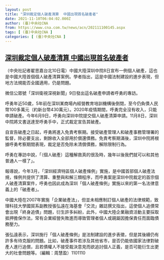 ```yaml
---
layout: post
title: "深圳裁定個人破產清算  中國出現首名破產者"
date: 2021-11-10T06:04:02.000Z
author: (臺)中央社CNA
from: https://www.cna.com.tw/news/acn/202111100145.aspx
tags: [ (臺)中央社CNA ]
categories: [ (臺)中央社CNA ]
---
```

<!--1636524242000-->
[深圳裁定個人破產清算  中國出現首名破產者](https://www.cna.com.tw/news/acn/202111100145.aspx)
------

<div>
<div></div><div><p>（中央社記者翟思嘉台北10日電）中國大陸深圳中院8日宣布一例個人破產，這也是中國大陸首個個人破產清算案例。學者指出，這是中國法制建設的進步表現，但地方法規能否全國適用，仍是問題。</p><p>微信公眾號「深圳衛視深視新聞」9日發出這名破產申請者呼勇的專訪。</p><p>呼勇年近50歲，5年前在深圳某商場內經營教育培訓機構後倒閉，至今仍負債人民幣100多萬元（約新台幣430萬元）。2020年疫情期間，呼勇完全沒有收入，只能申請破產。今年6月9日，呼勇向深圳中院提交個人破產清算申請。11月8日，深圳中院將文書送達至呼勇手中，正式裁定宣告其破產。</p><p>自宣告破產之日起，呼勇將進入免責考察期。接受破產管理人和破產事務管理署的監督，除必要支出，剩餘收入全部用於償還債務。免責考察期滿後，深圳中院將根據呼勇考察期間表現，裁定是否免除未清償債務，解除限制行為。</p><p>呼勇在專訪中說，「（個人破產）這種解救真的很及時，幾年以後我們就可以和其他普通人一樣了」。</p><p>報導說，今年3月，「深圳經濟特區個人破產條例」實施，是中國首部個人破產法規，條例共提供了清算、重整與和解三類程序，而呼勇案是深圳中院裁定的首宗個人破產清算案件，呼勇也因此成為深圳「個人破產條例」實施以來的第一名法律意義上的「破產者」。</p><p>中國大陸在2007年實施「企業破產法」，但並未相應制訂個人破產的法律規範，致理科技大學國貿系副教授張弘遠在海基會「交流」雜誌撰文指出，這使個人追債常會出現「終身追債」問題，衍生許多糾紛，此外，中國大陸企業融資活動主要採取抵押擔保作法，常有企業經營失敗進而導致管理者個人或親屬因擔保責任而面臨債務壓力。</p><p>張弘遠表示，深圳施行「個人破產條例」是法制建設的進步表徵，但是其後續仍有許多有待克服的問題。比如，破產事件若涉及其他省市，是否仍能依國家法律對破產人進行追償，且若債權人不接受裁決意見而欲追討個人正義，是否可能衍生出更大的社會問題等。（編輯：周慧盈）1101110</p></div>
</div>
